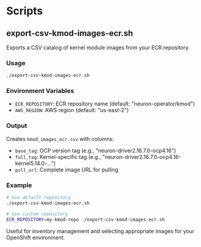 <!--
Copyright Amazon.com, Inc. or its affiliates. All Rights Reserved.
SPDX-License-Identifier: Apache-2.0
-->

# Scripts

## export-csv-kmod-images-ecr.sh

Exports a CSV catalog of kernel module images from your ECR repository.

### Usage

```bash
./export-csv-kmod-images-ecr.sh
```

### Environment Variables

- `ECR_REPOSITORY`: ECR repository name (default: "neuron-operator/kmod")
- `AWS_REGION`: AWS region (default: "us-east-2")

### Output

Creates `kmod_images_ecr.csv` with columns:
- `base_tag`: OCP version tag (e.g., "neuron-driver2.16.7.0-ocp4.16")
- `full_tag`: Kernel-specific tag (e.g., "neuron-driver2.16.7.0-ocp4.16-kernel5.14.0-...")
- `pull_url`: Complete image URL for pulling

### Example

```bash
# Use default repository
./export-csv-kmod-images-ecr.sh

# Use custom repository
ECR_REPOSITORY=my-kmod-repo ./export-csv-kmod-images-ecr.sh
```

Useful for inventory management and selecting appropriate images for your OpenShift environment.